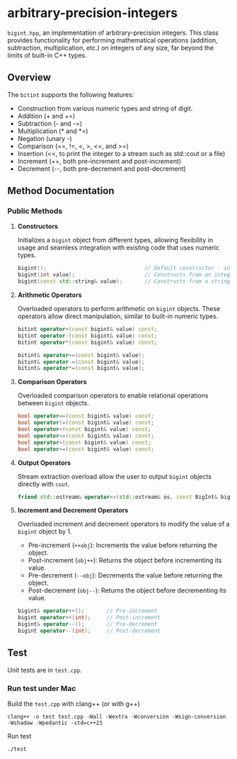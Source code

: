 # arbitrary-precision-integers

`bigint.hpp`, an implementation of arbitrary-precision integers. This class provides functionality for performing mathematical operations (addition, subtraction, multiplication, etc.) on
integers of any size, far beyond the limits of built-in C++ types.

## Overview
The `bitint` supports the following features:

- Construction from various numeric types and string of digit.
- Addition (+ and +=)
- Subtraction (- and -=)
- Multiplication (* and *=)
- Negation (unary -)
- Comparison (==, !=, <, >, <=, and >=)
- Insertion (<<, to print the integer to a stream such as std::cout or a file)
- Increment (++, both pre-increment and post-increment)
- Decrement (--, both pre-decrement and post-decrement)

## Method Documentation

### Public Methods

1. **Constructors**

   Initializes a `bigint` object from different types, allowing flexibility in usage and seamless
   integration with existing code that uses numeric types.

   ```cpp
   bigint();                               // Default constructor - initializes to 0
   bigint(int value);                      // Constructs from an integer
   bigint(const std::string& value);       // Constructs from a string representation
   ```

2. **Arithmetic Operators**

   Overloaded operators to perform arithmetic on `bigint` objects. These operators allow direct
   manipulation, similar to built-in numeric types.

   ```cpp
   bitint operator+(const bigint& value) const;
   bitint operator-(const bigint& value) const;
   bitint operator*(const bigint& value) const;

   bitint& operator+=(const bigint& value);
   bitint& operator-=(const bigint& value);
   bitint& operator*=(const bigint& value);
   ```
3. **Comparison Operators**

   Overloaded comparison operators to enable relational operations between `bigint` objects.

   ```cpp
   bool operator==(const bigint& value) const;
   bool operator!=(const bigint& value) const;
   bool operator<(const bigint& value) const;
   bool operator<=(const bigint& value) const;
   bool operator>(const bigint& value) const;
   bool operator>=(const bigint& value) const;
   ```
   
4. **Output Operators**

   Stream extraction overload allow the user to output `bigint` objects directly with
   `cout`.

   ```cpp
   friend std::ostream& operator<<(std::ostream& os, const BigInt& bigint);
   ```

5. **Increment and Decrement Operators**

   Overloaded increment and decrement operators to modify the value of a `bigint` object by 1.
   - Pre-increment (`++obj`): Increments the value before returning the object.
   - Post-increment (`obj++`): Returns the object before incrementing its value.
   - Pre-decrement (`--obj`): Decrements the value before returning the object.
   - Post-decrement (`obj--`): Returns the object before decrementing its value.
   
   ```cpp
   bigint& operator++();       // Pre-increment
   bigint operator++(int);     // Post-increment
   bigint& operator--();       // Pre-decrement
   bigint operator--(int);     // Post-decrement
   ```
   
## Test
Unit tests are in `test.cpp`.

### Run test under Mac
Build the `test.cpp` with clang++ (or with g++)
```shell
clang++ -o test test.cpp -Wall -Wextra -Wconversion -Wsign-conversion -Wshadow -Wpedantic -std=c++23
```
Run test
```shell
./test
```
